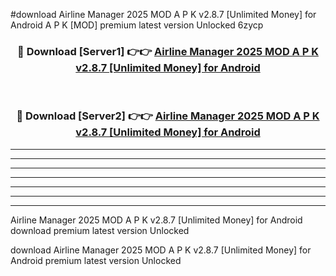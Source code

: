 #download Airline Manager 2025 MOD A P K v2.8.7 [Unlimited Money] for Android A P K [MOD] premium latest version Unlocked 6zycp 



<div align="center">
<h3>🔴 Download [Server1] 👉👉 <a href="https://apkdownload1.web.app/">Airline Manager 2025 MOD A P K v2.8.7 [Unlimited Money] for Android</a></h3><br>

<h3>🔴 Download [Server2] 👉👉 <a href="https://apkdownload1.web.app/">Airline Manager 2025 MOD A P K v2.8.7 [Unlimited Money] for Android</a></h3>
</div>





----------------------------------------------------------

----------------------------------------------------------

----------------------------------------------------------

----------------------------------------------------------

----------------------------------------------------------

----------------------------------------------------------

----------------------------------------------------------

Airline Manager 2025 MOD A P K v2.8.7 [Unlimited Money] for Android download premium latest version Unlocked

download Airline Manager 2025 MOD A P K v2.8.7 [Unlimited Money] for Android premium latest version Unlocked
